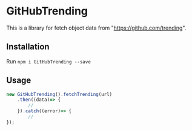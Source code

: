 # GitHubTrending
This is a library for fetch object data from "https://github.com/trending".



## Installation

Run `npm i GitHubTrending --save`

## Usage

```JavaScript
new GitHubTrending().fetchTrending(url)
    .then((data)=> {
        //
    }).catch((error)=> {
        //
});
```